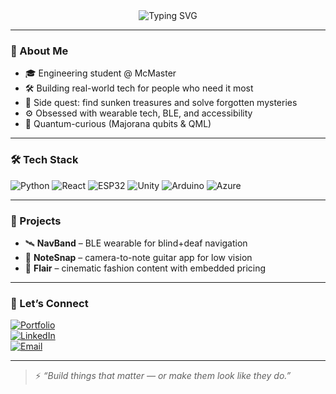 <div align="center">
  <img src="https://readme-typing-svg.demolab.com?font=Fira+Code&size=24&pause=1000&center=true&vCenter=true&width=435&lines=Hey!+I'm+Riley+%F0%9F%91%8B;Engineer+%7C+Builder+%7C+Explorer;Bleeding+edge+tech+with+a+human+touch" alt="Typing SVG" />
</div>

---

### 🧠 About Me  
- 🎓 Engineering student @ McMaster  
- 🛠 Building real-world tech for people who need it most  
- 🧭 Side quest: find sunken treasures and solve forgotten mysteries  
- ⚙️ Obsessed with wearable tech, BLE, and accessibility  
- 🧪 Quantum-curious (Majorana qubits & QML)

---

### 🛠 Tech Stack
![Python](https://img.shields.io/badge/-Python-333?style=flat&logo=python)
![React](https://img.shields.io/badge/-React-333?style=flat&logo=react)
![ESP32](https://img.shields.io/badge/-ESP32-333?style=flat&logo=espressif)
![Unity](https://img.shields.io/badge/-Unity-333?style=flat&logo=unity)
![Arduino](https://img.shields.io/badge/-Arduino-333?style=flat&logo=arduino)
![Azure](https://img.shields.io/badge/-Azure-333?style=flat&logo=microsoftazure)

---

### 🚀 Projects  
- 🛰️ **NavBand** – BLE wearable for blind+deaf navigation  
- 🎸 **NoteSnap** – camera-to-note guitar app for low vision  
- 🎥 **Flair** – cinematic fashion content with embedded pricing

---

### 🤝 Let’s Connect
[![Portfolio](https://img.shields.io/badge/-Portfolio-000?style=flat&logo=vercel&logoColor=white)](https://rileydev.netlify.app)  
[![LinkedIn](https://img.shields.io/badge/-LinkedIn-0A66C2?style=flat&logo=linkedin&logoColor=white)](https://linkedin.com/in/rileydev)  
[![Email](https://img.shields.io/badge/-Email-EA4335?style=flat&logo=gmail&logoColor=white)](mailto:riley.contact.dev@gmail.com)

---

> ⚡ *“Build things that matter — or make them look like they do.”*


